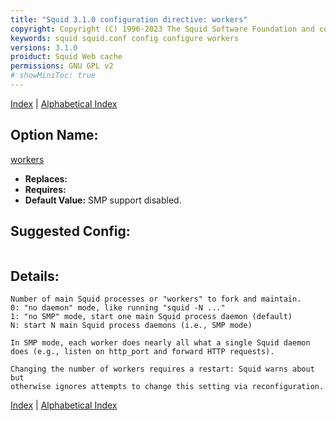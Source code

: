 ```yaml
---
title: "Squid 3.1.0 configuration directive: workers"
copyright: Copyright (C) 1996-2023 The Squid Software Foundation and contributors
keywords: squid squid.conf config configure workers
versions: 3.1.0
proiduct: Squid Web cache
permissions: GNU GPL v2
# showMiniToc: true
---
```

[Index](index#toc_workers) | [Alphabetical Index](index_all#toc_workers)

## Option Name:
[workers](#workers)
 * **Replaces:** 
 * **Requires:** 
 * **Default Value:** SMP support disabled.


## Suggested Config:
```plaintext

```

## Details:

	Number of main Squid processes or "workers" to fork and maintain.
	0: "no daemon" mode, like running "squid -N ..."
	1: "no SMP" mode, start one main Squid process daemon (default)
	N: start N main Squid process daemons (i.e., SMP mode)

	In SMP mode, each worker does nearly all what a single Squid daemon
	does (e.g., listen on http_port and forward HTTP requests).

	Changing the number of workers requires a restart: Squid warns about but
	otherwise ignores attempts to change this setting via reconfiguration.



[Index](index#toc_workers) | [Alphabetical Index](index_all#toc_workers)

